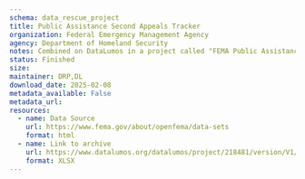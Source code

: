 ```yaml
---
schema: data_rescue_project 
title: Public Assistance Second Appeals Tracker
organization: Federal Emergency Management Agency
agency: Department of Homeland Security
notes: Combined on DataLumos in a project called "FEMA Public Assistance Dataset", mirroring grouping on OpenFEMA page
status: Finished
size: 
maintainer: DRP,DL
download_date: 2025-02-08
metadata_available: False
metadata_url: 
resources:
  - name: Data Source
    url: https://www.fema.gov/about/openfema/data-sets
    format: html
  - name: Link to archive
    url: https://www.datalumos.org/datalumos/project/218481/version/V1/view
    format: XLSX
---
```

